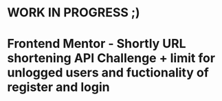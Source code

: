 # WORK IN PROGRESS ;)
# Frontend Mentor - Shortly URL shortening API Challenge + limit for unlogged users and fuctionality of register and login 

